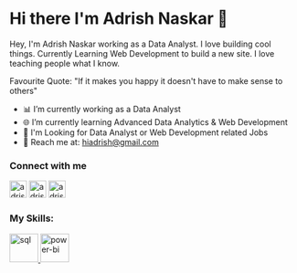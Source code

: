 # Hi there I'm Adrish Naskar 👋

<!--
**adrishnaskar/adrishnaskar** is a ✨ _special_ ✨ repository because its `README.md` (this file) appears on your GitHub profile.

Here are some ideas to get you started:

- 🔭 I’m currently working on ...
- 🌱 I’m currently learning ...
- 👯 I’m looking to collaborate on ...
- 🤔 I’m looking for help with ...
- 💬 Ask me about ...
- 📫 How to reach me: ...
- 😄 Pronouns: ...
- ⚡ Fun fact: ...
-->

Hey, I'm Adrish Naskar working as a Data Analyst. I love building cool things. Currently Learning Web Development to build a new site. I love teaching people what I know.

Favourite Quote: "If it makes you happy it doesn't have to make sense to others"

- 📊 I’m currently working as a Data Analyst
- 🌐 I’m currently learning Advanced Data Analytics & Web Development
- 💼 I'm Looking for Data Analyst or Web Development related Jobs
- 📧 Reach me at: hiadrish@gmail.com

<h3>Connect with me</h3>
<p>
<a href="https://twitter.com/adrishnaskar" target="blank"><img src="https://cdn.icon-icons.com/icons2/729/PNG/512/twitter_icon-icons.com_62751.png" alt="adrishnaskar" height="30" width="30" /></a>
<a href="https://linkedin.com/in/adrishnaskar" target="blank"><img src="https://upload.wikimedia.org/wikipedia/commons/thumb/8/81/LinkedIn_icon.svg/768px-LinkedIn_icon.svg.png" alt="adrishnaskar" height="30" width="30" /></a>
<a href="https://instagram.com/adrishnaskar" target="blank"><img src="https://upload.wikimedia.org/wikipedia/commons/thumb/a/a5/Instagram_icon.png/1024px-Instagram_icon.png" alt="adrishnaskar" height="30" width="30" /></a>
</p>
<h3>My Skills:</h3>
<a href="#">
<img src="https://www.mrw.it/img/cope/zfu5pd_1612873042.jpg" alt="sql" height="50" width="50" />
</a>
<a href="#">
<img src="https://lh3.googleusercontent.com/proxy/pHLECB1amdTsBSORa4BHBIEtyPVVu2RaN4n4LMqbER3o-GSOVCmWQxV8Yn-N6k8z1aHzmaLtlDbjkfs2TMWO86RNWj5cvEuWRmfCj_PkN5gUyklQvxup5xzsX7o6" alt="power-bi" height="50" width="50" />
</a>

